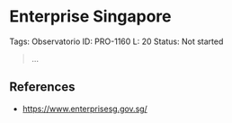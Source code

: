 # Enterprise Singapore

Tags: Observatorio
ID: PRO-1160
L: 20
Status: Not started

> …
> 

## References

- https://www.enterprisesg.gov.sg/